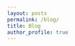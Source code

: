 ```yaml
---
layout: posts
permalink: /blog/
title: Blog
author_profile: true
---
```


<!--{% assign posts = site.posts %}
{% for post in posts %} 
{% include archive-single.html type="list" %} 
{% endfor %}-->
